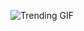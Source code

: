 
<!-- GIF_SECTION -->
![Trending GIF](https://media1.giphy.com/media/v1.Y2lkPThiYjIxNzcyeXc5MzNqaDV4dmI2bzFyN3l5dXk3dzFlaXo4ZDZwb3lpYzh3M3d6cCZlcD12MV9naWZzX3NlYXJjaCZjdD1n/11ZSwQNWba4YF2/giphy.gif)
<!-- END_GIF_SECTION -->
